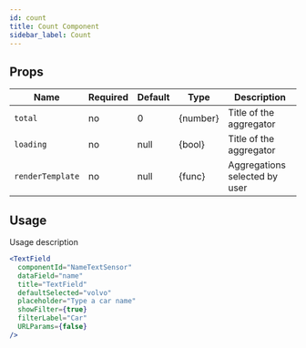 ```yaml
---
id: count
title: Count Component
sidebar_label: Count
---
```


## Props

| Name                 | Required  | Default       | Type      | Description             |
| ---------------------|-----------|---------------| ----------|-------------|
| ``total``            | no        | 0             | {number}  | Title of the aggregator |
| ``loading``          | no        | null          | {bool}    | Title of the aggregator |
| ``renderTemplate``   | no        | null          | {func}    | Aggregations selected by user |


## Usage

Usage description 
```jsx
<TextField
  componentId="NameTextSensor"
  dataField="name"
  title="TextField"
  defaultSelected="volvo"
  placeholder="Type a car name"
  showFilter={true}
  filterLabel="Car"
  URLParams={false}
/>
```

